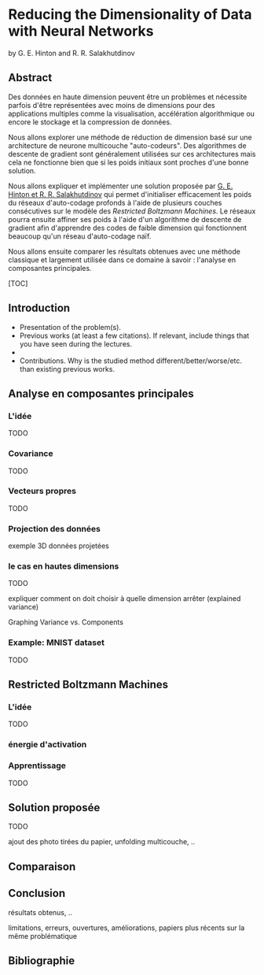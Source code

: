 # Reducing the Dimensionality of Data with Neural Networks

by G. E. Hinton and R. R. Salakhutdinov



## Abstract

Des données en haute dimension peuvent être un problèmes et nécessite parfois d'être représentées avec moins de dimensions pour des applications multiples comme la visualisation, accélération algorithmique  ou encore le stockage et la compression de données. 

Nous allons explorer une méthode de réduction de dimension basé sur une architecture de neurone multicouche "auto-codeurs". Des algorithmes de descente de gradient sont généralement utilisées sur ces architectures mais cela ne fonctionne bien que si les poids initiaux sont proches d'une bonne solution.

Nous allons expliquer et implémenter une solution proposée par [G. E. Hinton et R. R. Salakhutdinov](www.cs.toronto.edu/~hinton/science.pdf)  qui permet d'initialiser efficacement les poids du réseaux d'auto-codage profonds à l'aide de plusieurs couches consécutives sur le modèle des *Restricted Boltzmann Machines*.  Le réseaux pourra ensuite   affiner ses poids à l'aide d'un algorithme de descente de gradient afin d'apprendre des codes de faible dimension qui fonctionnent beaucoup qu'un réseau d'auto-codage naïf.

Nous allons ensuite comparer les résultats obtenues avec une méthode classique et largement utilisée dans ce domaine à savoir : l'analyse en composantes principales.

<div style="page-break-after: always; break-after: page;"></div>

[TOC]

<div style="page-break-after: always; break-after: page;"></div>

## Introduction

- Presentation of the problem(s). 
- Previous works (at least a few citations). If relevant, include things that you have seen during the lectures.
- 
- Contributions. Why is the studied method different/better/worse/etc. than existing previous works. 



## Analyse en composantes principales

### L'idée

TODO

### Covariance

TODO

### Vecteurs propres

TODO

### Projection des données

 exemple 3D  données projetées

### le cas en hautes dimensions

TODO

expliquer comment on doit choisir à quelle dimension arrêter (explained variance)

Graphing Variance vs. Components

### Example: MNIST dataset

TODO

## Restricted Boltzmann Machines

### L'idée

TODO

### énergie d'activation

### Apprentissage

TODO



## Solution proposée

TODO 

ajout des photo tirées du papier, unfolding multicouche, ..



## Comparaison



## Conclusion

résultats obtenus, ..


limitations, erreurs, ouvertures, améliorations, papiers plus récents sur la même problématique

## Bibliographie

